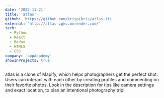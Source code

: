 ```yaml
---
date: '2022-11-21'
title: 'atlas'
github: 'https://github.com/krispikris/atlas-iii'
external: 'http://atlas-zgku.onrender.com/'
tech:
  - Python
  - React
  - Redux
  - HTML5
  - CSS
company: 'appAcademy'
showInProjects: true
---
```


atlas is a clone of Mapify, which helps photographers get the perfect shot. Users can interact with each other by creating profiles and commenting on their favorite photos. Look in the description for tips like camera settings and exact location, to plan an intentional photography trip!
